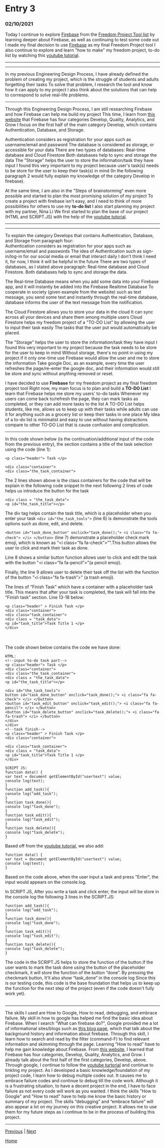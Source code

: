 # Entry 3
### 02/10/2021

Today I continue to explore [Firebase](https://firebase.google.com) from the [Freedom Project Tool list](https://docs.google.com/document/d/1oJFrErlAZvB-0V923QGOm4X3CwiceJsKot2R6Jz8Mdc/edit) by learning deeper about Firebase, as well as continuing to test some code out I made my final decision to use [Firebase](https://firebase.google.com) as my final Freedom Project tool  I also continue to explore and learn "how to make" my freedom project, to-do list by watching this [youtube tutorial](https://www.youtube.com/results?search_query=javascript+firebase).

_________________
_________________


In my previous Engineering Design Process, I have already defined the problem of creating my project, which is the struggle of students and adults forgetting their tasks  To solve that problem, I research the tool and know how it can apply to my project  I also think about the solutions that can help to correspond to solve real-life problems.
<br>
_________________

Through this Engineering Design Process, I am still researching Firebase and how Firebase can help me build my project  This time, I learn from [this website](https://firebasetutorials.com/what-can-firebase-do/) that Firebase has four categories Develop, Quality, Analytics, and Grow  I focus on the first half of the main category Develop, which contains Authentication, Database, and Storage.
<br>

Authentication considers as registration for your apps such as username/email and password  The database is considered as storage, or accessible for your data  There are two types of databases: Real-time database and Cloud Firestore  Both databases help to sync and storage the data  The "Storage" helps the user to store the information/task they have input  I found this very important to my project because user's task(s) needs to be store for the user to keep their task(s) in mind (In the following paragraph 2 would fully explain my knowledge of the category Develop in firebase).
<br>

 At the same time, I am also in the "Steps of brainstorming" even more possible and started to plan the most promising solution of my project  To create a project with firebase isn’t easy, and I need to think of more possibilities for others to use my <b>to-do list</b>  I also start planning my project with my partner, Nina Li  We first started to plan the base of our project (HTML and SCRIPT.JS) with the help of the <a href="https://www.youtube.com/watch?v=pSVHDk4hK8Y"> youtube tutorial</a>.
<br>

_________________
_________________


To explain the category Develops that contains Authentication, Database, and Storage from paragraph four:
<br>
Authentication considers as registration for your apps such as username/email and passwords The idea of Authentication such as sign-in/log-in for our social media or email that interact daily  I don't think I need it, for now, I think it will be helpful in the future
There are two types of databases, as I stated above paragraph: Real-time database and Cloud Firestore. Both databases help to sync and storage the data.
<br>

The Real-time Database means when you add some data into your Firebase app, and it will instantly be added into the Firebase Realtime Database  To cooperate in society (given example from the website) such as text message, you send some text and instantly through the real-time database, database informs the user of the text message from the notification.
<br>

The Cloud Firestore allows you to store your data in the cloud  It can sync across all your devices and share them among multiple users  Cloud Firestore helps my freedom project of a "TO-DO List" by allowing the user to input their task easily  The tasks that the user put would automatically be placed.
<br>

The "Storage" helps the user to store the information/task they have input  I found this very important to my project because the task needs to be store for the user to keep in mind  Without storage, there's no point in using my project if it only one-time use  Firebase would allow the user and me to store the information  Take google Doc, as an example, every time the user refreshes the page/re-enter the google doc, and their information would still be store and sync without anything removed or reset.
<br>

I have decided to use **Firebase** for my freedom project as my final freedom project tool  Right now, my main focus is to plan and build a **TO-DO List**  I learn that Firebase helps me store my users' to-do tasks  Whenever my users can come back to/refresh the page, they can mark tasks as completed, or they can add more tasks to the list
A TO-DO List helps students, like me, allows us to keep up with their tasks while adults can use it for anything such as a grocery list or keep their tasks in one place  My idea of a to-do list is minimalist and easy to use without having distractions compare to other TO-DO List that is cause confusion and complication.
<br>

_________________

In this code shown below (is the continuation/additional input of the code from the previous entry), the <body> section contains a title of the task selection using the code (line 1):
```
<p class="header"> Task </p>
```
``` 
<div class="container">
<div class="the_task_container">
```
The  2 lines shown above is the class containers for the code that will be explain in the following code snippet  In the next following 2 lines of code helps us introduce the button for the task
```
<div class = "the_task_data">
<p id="the_task_title"></p>
```

The div tag helps contain the task title, which is a placeholder when you enter your task  ```<div id="the_task_tools">``` (line 6) is demonstrate the tools options such as done, edit, and delete.

``` <button id="task_done_button" onclick="task_done();"> <i class="fa fa-check"> </i> </button> ``` (line 7) demonstrate a placeholder check mark emoji, which is known as “<i class="fa fa-check”>”".This button allows the user to click and mark their task as done. 

Line 8 shows a similar button function allows user to click and edit the task with the button "<i class="fa fa-pencil”>"(a pencil emoji). 

Finally, the line 9 allows user to delete their task off the list with the function of the button "<i class="fa fa-trash”>" (a trash emoji). 

The lines of “Finish Task” which have a container with a placeholder task title.
This means that after your task is completed, the task will fall into the “Finish task” section.
Line 13-18 below:
>
```
<p class="header" > Finish Task </p>
<div class="container">
<div class="task_container">
<div class = "task_data">
<p id="task_title">Task Title 1 </p>
</div>
```

<br>
<br>
The code shown below contains the code we have done:

```
HTML:
<!--input to-do task part-->
<p class="header"> Task </p>
<div class="container">
<div class="the_task_container">
<div class = "the_task_data">
<p id="the_task_title"></p>

<div id="the_task_tools">
button id="task_done_button" onclick="task_done();"> <i class="fa fa-check"> </i> </button>
<button id="task_edit_button" onclick="task_edit();"> <i class="fa fa-pencil"> </i> </button>
<button id="task_delete_button" onclick="task_delete();"> <i class="fa fa-trash"> </i> </button>
</div>
</div>
<!--task finish-->
<p class="header" > Finish Task </p>
<div class="container">

<div class="task_container">
<div class = "task_data">
<p id="task_title">Task Title 1 </p>
</div>

SCRIPT JS:
function data() {
var text = document getElementById("usertext") value;
console log(text);
}
function add_task(){
console log("add_task");
}
function task_done(){
console log("task_done");
}
function task_edit(){
console log("task_edit");
}
function task_delete(){
console log("task_delete");
}
``` 
Based off from the [youtube tutorial](https://www.youtube.com/results?search_query=javascript+firebase), we also add:
```
function data() {
var text = document getElementById("usertext") value;
console log(text);
}
```
Based on the code above, when the user input a task and press "Enter", the input would appears on the console.log.

In SCRIPT JS, After you write a task and click enter, the input will be store in the console log  the following 3 lines in the SCRIPT.JS:

```
function add_task(){
console log("add_task");
}
function task_done(){
console log("task_done");
}
function task_edit(){
console log("task_edit");
}
function task_delete(){
console log("task_delete");
}
```
The code in the SCRIPT.JS helps to store the function of the button.If the user wants to mark the task done using the button of the placeholder checkmark, it will store the function of the button “done”. By pressing the checkmark button, It'll also show “task_done” in the console log  Since this is our testing code, this code is the base foundation that helps us to keep up the function for the next step of the project (even if the code doesn't fully work yet).
<br>
</br>
_________________
The skills I used are How to Google, How to read, debugging, and embrace failure. My skill in how to google has helped me find the basic idea about Firebase. When I search "What can firebase do?", Google provided me a lot of informational sites/blogs such as [this blog page](https://blog.back4app.com/firebase/), which that talk about the background history and information about firebase. Through this skill, I learn how to search and read by the filter (command-F) to find relevant information and skimming through the page. Learning “How to read” have to help me gain knowledge about Firebase. From [this website](https://firebasetutorials.com/what-can-firebase-do/), I learned that Firebase has four categories, Develop, Quality, Analytics, and Grow. I already talk about the first half of the first categories, Develop, above. Through google, I continue to follow the [youtube turtorial](https://www.youtube.com/watch?v=pSVHDk4hK8Y) and continue to tinkling my project. As I developed a basic knowledge/foundation of my project code, I learn how to debug multiple codes out. It causes me to embrace failure codes and continue to debug till the code work. Although it is a frustrating situation, to have a decent project in the end, I have to face failure as not every code will work as you wanted. I think the skills "How to Google" and "How to read" have to help me know the basic history or summary of my project. The skills “debugging” and “embrace failure” will also appear a lot on my journey on this creative project. It allows me to use them for my future steps as I continue to be in the process of building this project.

_________________


[Previous](entry02.md) | [Next](entry04.md)

[Home](../README.md)